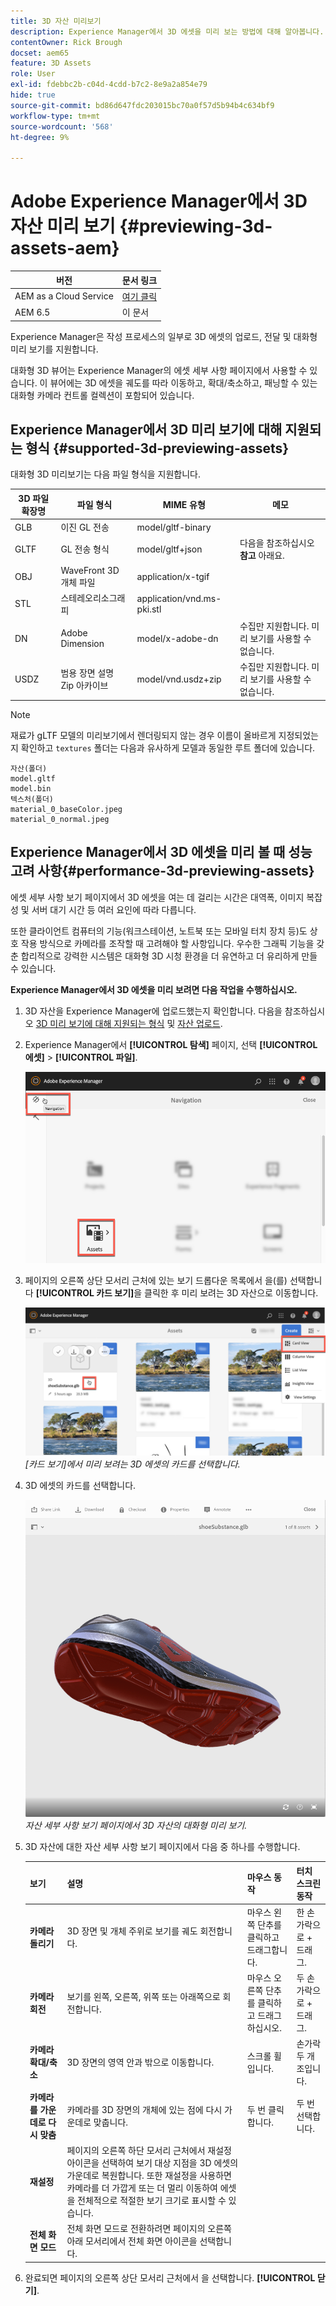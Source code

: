 ```yaml
---
title: 3D 자산 미리보기
description: Experience Manager에서 3D 에셋을 미리 보는 방법에 대해 알아봅니다.
contentOwner: Rick Brough
docset: aem65
feature: 3D Assets
role: User
exl-id: fdebbc2b-c04d-4cdd-b7c2-8e9a2a854e79
hide: true
source-git-commit: bd86d647fdc203015bc70a0f57d5b94b4c634bf9
workflow-type: tm+mt
source-wordcount: '568'
ht-degree: 9%

---
```


# Adobe Experience Manager에서 3D 자산 미리 보기 {#previewing-3d-assets-aem}

| 버전 | 문서 링크 |
| -------- | ---------------------------- |
| AEM as a Cloud Service | [여기 클릭](https://experienceleague.adobe.com/docs/experience-manager-cloud-service/content/assets/manage/previewing-3d-assets.html?lang=en) |
| AEM 6.5 | 이 문서 |

Experience Manager은 작성 프로세스의 일부로 3D 에셋의 업로드, 전달 및 대화형 미리 보기를 지원합니다.

대화형 3D 뷰어는 Experience Manager의 에셋 세부 사항 페이지에서 사용할 수 있습니다. 이 뷰어에는 3D 에셋을 궤도를 따라 이동하고, 확대/축소하고, 패닝할 수 있는 대화형 카메라 컨트롤 컬렉션이 포함되어 있습니다.

<!-- See also [Working with 3D assets in Dynamic Media](/help/assets/assets-3d.md). -->

## Experience Manager에서 3D 미리 보기에 대해 지원되는 형식 {#supported-3d-previewing-assets}

대화형 3D 미리보기는 다음 파일 형식을 지원합니다.

| 3D 파일 확장명 | 파일 형식 | MIME 유형 | 메모 |
|---|---|---|---|
| GLB | 이진 GL 전송 | model/gltf-binary | |
| GLTF | GL 전송 형식 | model/gltf+json | 다음을 참조하십시오 **참고** 아래요. |
| OBJ | WaveFront 3D 개체 파일 | application/x-tgif | |
| STL | 스테레오리소그래피 | application/vnd.ms-pki.stl | |
| DN | Adobe Dimension | model/x-adobe-dn | 수집만 지원합니다. 미리 보기를 사용할 수 없습니다. |
| USDZ | 범용 장면 설명 Zip 아카이브 | model/vnd.usdz+zip | 수집만 지원합니다. 미리 보기를 사용할 수 없습니다. |

>[!NOTE]
>
>재료가 gLTF 모델의 미리보기에서 렌더링되지 않는 경우 이름이 올바르게 지정되었는지 확인하고 `textures` 폴더는 다음과 유사하게 모델과 동일한 루트 폴더에 있습니다.

    자산(폴더)
    model.gltf
    model.bin
    텍스처(폴더)
    material_0_baseColor.jpeg
    material_0_normal.jpeg

## Experience Manager에서 3D 에셋을 미리 볼 때 성능 고려 사항{#performance-3d-previewing-assets}

에셋 세부 사항 보기 페이지에서 3D 에셋을 여는 데 걸리는 시간은 대역폭, 이미지 복잡성 및 서버 대기 시간 등 여러 요인에 따라 다릅니다.

또한 클라이언트 컴퓨터의 기능(워크스테이션, 노트북 또는 모바일 터치 장치 등)도 상호 작용 방식으로 카메라를 조작할 때 고려해야 할 사항입니다. 우수한 그래픽 기능을 갖춘 합리적으로 강력한 시스템은 대화형 3D 시청 환경을 더 유연하고 더 유리하게 만들 수 있습니다.

**Experience Manager에서 3D 에셋을 미리 보려면 다음 작업을 수행하십시오.**

1. 3D 자산을 Experience Manager에 업로드했는지 확인합니다.
다음을 참조하십시오 [3D 미리 보기에 대해 지원되는 형식](#supported-3d-previewing-assets) 및 [자산 업로드](/help/assets/manage-assets.md#uploading-assets).
1. Experience Manager에서 **[!UICONTROL 탐색]** 페이지, 선택 **[!UICONTROL 에셋]** > **[!UICONTROL 파일]**.

   ![탐색 페이지](/help/assets/assets-dm/navigation-assets.png)

1. 페이지의 오른쪽 상단 모서리 근처에 있는 보기 드롭다운 목록에서 을(를) 선택합니다 **[!UICONTROL 카드 보기]**&#x200B;을 클릭한 후 미리 보려는 3D 자산으로 이동합니다.

   ![3D 카드 선택](/help/assets/assets-dm/3d-card-select.png)
   _[카드 보기]에서 미리 보려는 3D 에셋의 카드를 선택합니다._

1. 3D 에셋의 카드를 선택합니다.

   ![대화형 3D 미리보기](/help/assets/assets-dm/3d-preview.png)
   _자산 세부 사항 보기 페이지에서 3D 자산의 대화형 미리 보기._
1. 3D 자산에 대한 자산 세부 사항 보기 페이지에서 다음 중 하나를 수행합니다.

   | 보기 | 설명 | 마우스 동작 | 터치 스크린 동작 |
   | --- | --- | --- | --- |
   | **카메라 돌리기** | 3D 장면 및 개체 주위로 보기를 궤도 회전합니다. | 마우스 왼쪽 단추를 클릭하고 드래그합니다. | 한 손가락으로 + 드래그. |
   | **카메라 회전** | 보기를 왼쪽, 오른쪽, 위쪽 또는 아래쪽으로 회전합니다. | 마우스 오른쪽 단추를 클릭하고 드래그하십시오. | 두 손가락으로 + 드래그. |
   | **카메라 확대/축소** | 3D 장면의 영역 안과 밖으로 이동합니다. | 스크롤 휠입니다. | 손가락 두 개 조입니다. |
   | **카메라를 가운데로 다시 맞춤** | 카메라를 3D 장면의 개체에 있는 점에 다시 가운데로 맞춥니다. | 두 번 클릭합니다. | 두 번 선택합니다. |
   | **재설정** | 페이지의 오른쪽 하단 모서리 근처에서 재설정 아이콘을 선택하여 보기 대상 지점을 3D 에셋의 가운데로 복원합니다. 또한 재설정을 사용하면 카메라를 더 가깝게 또는 더 멀리 이동하여 에셋을 전체적으로 적절한 보기 크기로 표시할 수 있습니다. |   |   |
   | **전체 화면 모드** | 전체 화면 모드로 전환하려면 페이지의 오른쪽 아래 모서리에서 전체 화면 아이콘을 선택합니다. |   |   |

1. 완료되면 페이지의 오른쪽 상단 모서리 근처에서 을 선택합니다. **[!UICONTROL 닫기]**.
